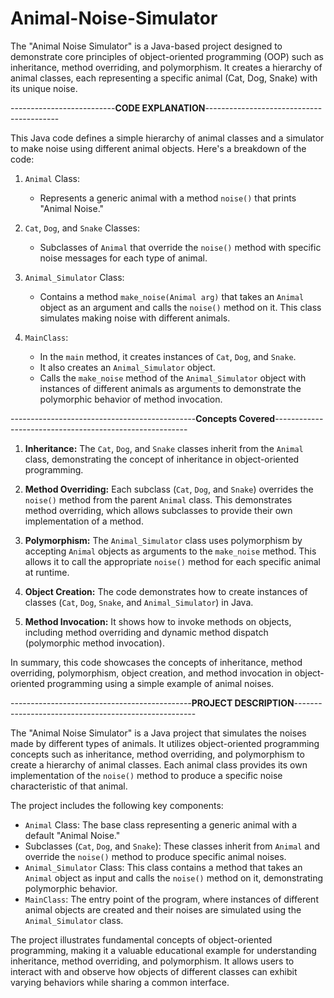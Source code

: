 # Animal-Noise-Simulator
The "Animal Noise Simulator" is a Java-based project designed to demonstrate core principles of object-oriented programming (OOP) such as inheritance, method overriding, and polymorphism. It creates a hierarchy of animal classes, each representing a specific animal (Cat, Dog, Snake) with its unique noise.

--------------------------**CODE EXPLANATION**-----------------------------------------

This Java code defines a simple hierarchy of animal classes and a simulator to make noise using different animal objects. Here's a breakdown of the code:

1. `Animal` Class:
   - Represents a generic animal with a method `noise()` that prints "Animal Noise."

2. `Cat`, `Dog`, and `Snake` Classes:
   - Subclasses of `Animal` that override the `noise()` method with specific noise messages for each type of animal.

3. `Animal_Simulator` Class:
   - Contains a method `make_noise(Animal arg)` that takes an `Animal` object as an argument and calls the `noise()` method on it. This class simulates making noise with different animals.

4. `MainClass`:
   - In the `main` method, it creates instances of `Cat`, `Dog`, and `Snake`.
   - It also creates an `Animal_Simulator` object.
   - Calls the `make_noise` method of the `Animal_Simulator` object with instances of different animals as arguments to demonstrate the polymorphic behavior of method invocation.

  ----------------------------------------------**Concepts Covered**--------------------------------------------------------

1. **Inheritance:** The `Cat`, `Dog`, and `Snake` classes inherit from the `Animal` class, demonstrating the concept of inheritance in object-oriented programming.

2. **Method Overriding:** Each subclass (`Cat`, `Dog`, and `Snake`) overrides the `noise()` method from the parent `Animal` class. This demonstrates method overriding, which allows subclasses to provide their own implementation of a method.

3. **Polymorphism:** The `Animal_Simulator` class uses polymorphism by accepting `Animal` objects as arguments to the `make_noise` method. This allows it to call the appropriate `noise()` method for each specific animal at runtime.

4. **Object Creation:** The code demonstrates how to create instances of classes (`Cat`, `Dog`, `Snake`, and `Animal_Simulator`) in Java.

5. **Method Invocation:** It shows how to invoke methods on objects, including method overriding and dynamic method dispatch (polymorphic method invocation).

In summary, this code showcases the concepts of inheritance, method overriding, polymorphism, object creation, and method invocation in object-oriented programming using a simple example of animal noises.

---------------------------------------------**PROJECT DESCRIPTION**-----------------------------------------------------

The "Animal Noise Simulator" is a Java project that simulates the noises made by different types of animals. It utilizes object-oriented programming concepts such as inheritance, method overriding, and polymorphism to create a hierarchy of animal classes. Each animal class provides its own implementation of the `noise()` method to produce a specific noise characteristic of that animal.

The project includes the following key components:

- `Animal` Class: The base class representing a generic animal with a default "Animal Noise."
- Subclasses (`Cat`, `Dog`, and `Snake`): These classes inherit from `Animal` and override the `noise()` method to produce specific animal noises.
- `Animal_Simulator` Class: This class contains a method that takes an `Animal` object as input and calls the `noise()` method on it, demonstrating polymorphic behavior.
- `MainClass`: The entry point of the program, where instances of different animal objects are created and their noises are simulated using the `Animal_Simulator` class.

The project illustrates fundamental concepts of object-oriented programming, making it a valuable educational example for understanding inheritance, method overriding, and polymorphism. It allows users to interact with and observe how objects of different classes can exhibit varying behaviors while sharing a common interface.
